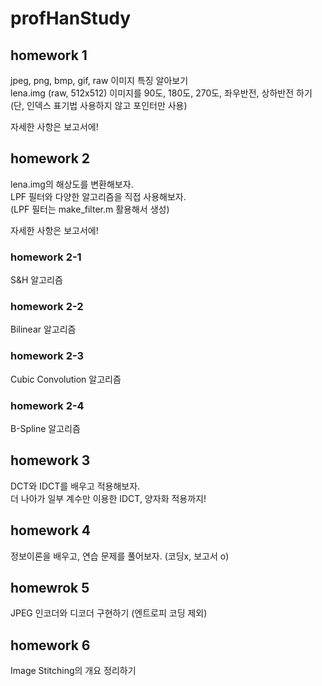 # profHanStudy

## homework 1

jpeg, png, bmp, gif, raw 이미지 특징 알아보기 </br>
lena.img (raw, 512x512) 이미지를 90도, 180도, 270도, 좌우반전, 상하반전 하기 <br/>
(단, 인덱스 표기법 사용하지 않고 포인터만 사용) <br/>

자세한 사항은 보고서에!

## homework 2

lena.img의 해상도를 변환해보자. </br>
LPF 필터와 다양한 알고리즘을 직접 사용해보자. </br>
(LPF 필터는 make_filter.m 활용해서 생성) </br>

자세한 사항은 보고서에!

### homework 2-1

S&H 알고리즘

### homework 2-2 

Bilinear 알고리즘

### homework 2-3

Cubic Convolution 알고리즘

### homework 2-4

B-Spline 알고리즘

## homework 3

DCT와 IDCT를 배우고 적용해보자. </br>
더 나아가 일부 계수만 이용한 IDCT, 양자화 적용까지! </br>

## homework 4

정보이론을 배우고, 연습 문제를 풀어보자. (코딩x, 보고서 o) </br>

## homewrok 5

JPEG 인코더와 디코더 구현하기 (엔트로피 코딩 제외) </br>

## homework 6

Image Stitching의 개요 정리하기 </br>
